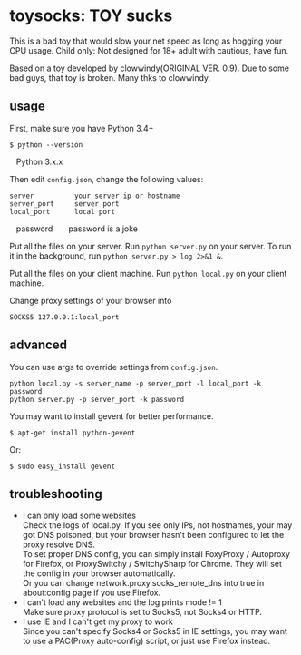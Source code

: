 toysocks: TOY sucks
====================

This is a bad toy that would slow your net speed as long as hogging your CPU usage.
Child only: Not designed for 18+ adult
with cautious, have fun.

Based on a toy developed by clowwindy(ORIGINAL VER. 0.9). Due to some bad guys, that toy is broken.
Many thks to clowwindy.


usage
-----------
First, make sure you have Python 3.4+

    $ python --version
    Python 3.x.x


Then edit `config.json`, change the following values:

    server          your server ip or hostname
    server_port     server port
    local_port      local port
    password        password is a joke

Put all the files on your server. Run `python server.py` on your server. To run it in the background, run `python server.py > log 2>&1 &`.

Put all the files on your client machine. Run `python local.py` on your client machine.

Change proxy settings of your browser into

    SOCKS5 127.0.0.1:local_port


advanced
------------

You can use args to override settings from `config.json`.

    python local.py -s server_name -p server_port -l local_port -k password
    python server.py -p server_port -k password

You may want to install gevent for better performance. 

    $ apt-get install python-gevent

Or:

    $ sudo easy_install gevent

troubleshooting
---------------

* I can only load some websites  
   Check the logs of local.py. If you see only IPs, not hostnames, your may got DNS poisoned, but your browser hasn't 
    been configured to let the proxy resolve DNS.  
   To set proper DNS config, you can simply install FoxyProxy / Autoproxy for Firefox, or ProxySwitchy / SwitchySharp for 
   Chrome. They will set the config in your browser automatically.  
   Or you can change network.proxy.socks_remote_dns into true in about:config page if you use Firefox.
* I can't load any websites and the log prints mode != 1  
    Make sure proxy protocol is set to Socks5, not Socks4 or HTTP.
* I use IE and I can't get my proxy to work    
    Since you can't specify Socks4 or Socks5 in IE settings, you may want to use a PAC(Proxy auto-config) script, or 
    just use Firefox instead.

